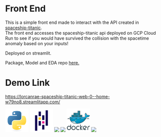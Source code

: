 # Front End
This is a simple front end made to interact with the API created in [spaceship-titanic](https://github.com/lorcanrae/spaceship-titanic).  
The front end accesses the spaceship-titanic api deployed on GCP Cloud Run to see if you would have survived the collision with the spacetime anomaly based on your inputs!

Deployed on streamlit.

Package, Model and EDA repo [here.](https://github.com/lorcanrae/spaceship-titanic)

# Demo Link
https://lorcanrae-spaceship-titanic-web-0--home-w79no8.streamlitapp.com/


<p float='left'>
  <img src='https://raw.githubusercontent.com/devicons/devicon/master/icons/python/python-original.svg' width='75'>
  <img src='https://raw.githubusercontent.com/devicons/devicon/2ae2a900d2f041da66e950e4d48052658d850630/icons/pandas/pandas-original.svg' width='75'>
  <img src='https://upload.wikimedia.org/wikipedia/commons/0/05/Scikit_learn_logo_small.svg' width='75'>
  <img src='https://www.vectorlogo.zone/logos/google_cloud/google_cloud-icon.svg' width='75'>
  <img src='https://raw.githubusercontent.com/devicons/devicon/master/icons/docker/docker-original-wordmark.svg' width='75'>
  <img src='https://streamlit.io/images/brand/streamlit-mark-color.png' width='75'>
